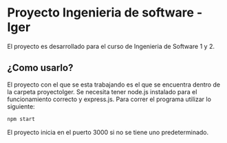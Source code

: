 # Proyecto Ingenieria de software - Iger 
El proyecto es desarrollado para el curso de Ingenieria de Software 1 y 2.

## ¿Como usarlo?
El proyecto con el que se esta trabajando es el que se encuentra dentro de la carpeta proyectoIger. Se necesita tener node.js 
instalado para el funcionamiento correcto y express.js. Para correr el programa utilizar lo siguiente: 
```bash
npm start
```
El proyecto inicia en el puerto 3000 si no se tiene uno predeterminado.
